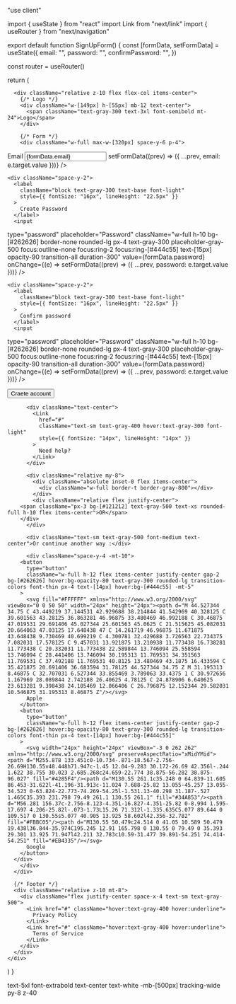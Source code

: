"use client"

import { useState } from "react"
import Link from "next/link"
import { useRouter } from "next/navigation"

export default function SignUpForm() {
  const [formData, setFormData] = useState({
    email: "",
    password: "",
    confirmPassword: "",
  })

  const router = useRouter()

  return (
    <div className="w-full min-h-screen bg-[#171717] relative overflow-hidden px-4 lg:px-8 py-12 flex flex-col justify-between">
      <div className="radial-gradient absolute w-full h-[50%] top-0 left-0 pointer-events-none"></div>

      <div className="relative z-10 flex flex-col items-center">
        {/* Logo */}
        <div className="w-[149px] h-[55px] mb-12 text-center">
          <span className="text-gray-300 text-3xl font-semibold mt-24">Logo</span>
        </div>

        {/* Form */}
        <div className="w-full max-w-[320px] space-y-6 p-4">
  <div className="space-y-6">
    <div className="space-y-2">
    <label className="block text-gray-300 text-base font-light mb-2 text-[16px] -mt-6">
            Email
          </label>
          <input
  type="email"
  placeholder="name@host.com"
  className="w-full h-10 bg-[#262626] border-none rounded-lg px-4 text-gray-300 placeholder-gray-500 focus:outline-none focus:ring-2 focus:ring-[#444c55] text-[15px] opacity-90 transition-all duration-300"
  value={formData.email}
  onChange={(e) => setFormData((prev) => ({ ...prev, email: e.target.value }))}
 />
    </div>

    <div className="space-y-2">
      <label
        className="block text-gray-300 text-base font-light"
        style={{ fontSize: "16px", lineHeight: "22.5px" }}
      >
        Create Password
      </label>
      <input
  type="password"
  placeholder="Password"
  className="w-full h-10 bg-[#262626] border-none rounded-lg px-4 text-gray-300 placeholder-gray-500 focus:outline-none focus:ring-2 focus:ring-[#444c55] text-[15px] opacity-90 transition-all duration-300"
  value={formData.password}
  onChange={(e) => setFormData((prev) => ({ ...prev, password: e.target.value }))}
 />
    </div>

    <div className="space-y-2">
      <label
        className="block text-gray-300 text-base font-light"
        style={{ fontSize: "16px", lineHeight: "22.5px" }}
      >
        Confirm password
      </label>
      <input
  type="password"
  placeholder="Password"
  className="w-full h-10 bg-[#262626] border-none rounded-lg px-4 text-gray-300 placeholder-gray-500 focus:outline-none focus:ring-2 focus:ring-[#444c55] text-[15px] opacity-90 transition-all duration-300"
  value={formData.password}
  onChange={(e) => setFormData((prev) => ({ ...prev, password: e.target.value }))}
 />
    </div>
  </div>
  <button
  type="submit"
  className="w-full h-12 bg-gradient-to-r from-blue-400 to-blue-600 text-white rounded-lg transition-opacity font-light flex items-center justify-center text-[16px] hover:shadow-[0_0_10px_#5e81ff]"
>
  Craete account
</button>

          <div className="text-center">
            <Link
              href="#"
              className="text-sm text-gray-400 hover:text-gray-300 font-light"
              style={{ fontSize: "14px", lineHeight: "14px" }}
            >
              Need help?
            </Link>
          </div>

          <div className="relative my-8">
            <div className="absolute inset-0 flex items-center">
              <div className="w-full border-t border-gray-800"></div>
            </div>
            <div className="relative flex justify-center">
        <span className="px-3 bg-[#121212] text-gray-500 text-xs rounded-full h-10 flex items-center">OR</span>
        </div>
          </div>

          <div className="text-sm text-gray-500 font-medium text-center">Or continue another way :</div>

          <div className="space-y-4 -mt-10">
        <button
          type="button"
          className="w-full h-12 flex items-center justify-center gap-2 bg-[#262626] hover:bg-opacity-80 text-gray-300 rounded-lg transition-colors font-thin px-4 text-[14px] hover:bg-[#444c55] -mt-5"
        >
          <svg fill="#FFFFFF" xmlns="http://www.w3.org/2000/svg"  viewBox="0 0 50 50" width="24px" height="24px"><path d="M 44.527344 34.75 C 43.449219 37.144531 42.929688 38.214844 41.542969 40.328125 C 39.601563 43.28125 36.863281 46.96875 33.480469 46.992188 C 30.46875 47.019531 29.691406 45.027344 25.601563 45.0625 C 21.515625 45.082031 20.664063 47.03125 17.648438 47 C 14.261719 46.96875 11.671875 43.648438 9.730469 40.699219 C 4.300781 32.429688 3.726563 22.734375 7.082031 17.578125 C 9.457031 13.921875 13.210938 11.773438 16.738281 11.773438 C 20.332031 11.773438 22.589844 13.746094 25.558594 13.746094 C 28.441406 13.746094 30.195313 11.769531 34.351563 11.769531 C 37.492188 11.769531 40.8125 13.480469 43.1875 16.433594 C 35.421875 20.691406 36.683594 31.78125 44.527344 34.75 Z M 31.195313 8.46875 C 32.707031 6.527344 33.855469 3.789063 33.4375 1 C 30.972656 1.167969 28.089844 2.742188 26.40625 4.78125 C 24.878906 6.640625 23.613281 9.398438 24.105469 12.066406 C 26.796875 12.152344 29.582031 10.546875 31.195313 8.46875 Z"/></svg>
          Apple
        </button>
        <button
          type="button"
          className="w-full h-12 flex items-center justify-center gap-2 bg-[#262626] hover:bg-opacity-80 text-gray-300 rounded-lg transition-colors font-thin px-4 text-[14px] hover:bg-[#444c55]"
        >
          <svg width="24px" height="24px" viewBox="-3 0 262 262" xmlns="http://www.w3.org/2000/svg" preserveAspectRatio="xMidYMid"><path d="M255.878 133.451c0-10.734-.871-18.567-2.756-26.69H130.55v48.448h71.947c-1.45 12.04-9.283 30.172-26.69 42.356l-.244 1.622 38.755 30.023 2.685.268c24.659-22.774 38.875-56.282 38.875-96.027" fill="#4285F4"/><path d="M130.55 261.1c35.248 0 64.839-11.605 86.453-31.622l-41.196-31.913c-11.024 7.688-25.82 13.055-45.257 13.055-34.523 0-63.824-22.773-74.269-54.25l-1.531.13-40.298 31.187-.527 1.465C35.393 231.798 79.49 261.1 130.55 261.1" fill="#34A853"/><path d="M56.281 156.37c-2.756-8.123-4.351-16.827-4.351-25.82 0-8.994 1.595-17.697 4.206-25.82l-.073-1.73L15.26 71.312l-1.335.635C5.077 89.644 0 109.517 0 130.55s5.077 40.905 13.925 58.602l42.356-32.782" fill="#FBBC05"/><path d="M130.55 50.479c24.514 0 41.05 10.589 50.479 19.438l36.844-35.974C195.245 12.91 165.798 0 130.55 0 79.49 0 35.393 29.301 13.925 71.947l42.211 32.783c10.59-31.477 39.891-54.251 74.414-54.251" fill="#EB4335"/></svg>
          Google
        </button>
      </div>
        </div>
      </div>

      {/* Footer */}
      <div className="relative z-10 mt-8">
        <div className="flex justify-center space-x-4 text-sm text-gray-500">
          <Link href="#" className="hover:text-gray-400 hover:underline">
            Privacy Policy
          </Link>
          <Link href="#" className="hover:text-gray-400 hover:underline">
            Terms of Service
          </Link>
        </div>
      </div>
    </div>
  )
}





text-5xl font-extrabold text-center text-white -mb-[500px] tracking-wide py-8 z-40